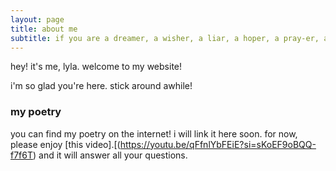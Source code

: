 ```yaml
---
layout: page
title: about me
subtitle: if you are a dreamer, a wisher, a liar, a hoper, a pray-er, a magic-bean-buyer, if you're a pretender, come sit by my fire...
---
```


hey! it's me, lyla. welcome to my website!

i'm so glad you're here. stick around awhile!



### my poetry

you can find my poetry on the internet! i will link it here soon. for now, please enjoy [this video].[(https://youtu.be/qFfnlYbFEiE?si=sKoEF9oBQQ-f7f6T) and it will answer all your questions.
